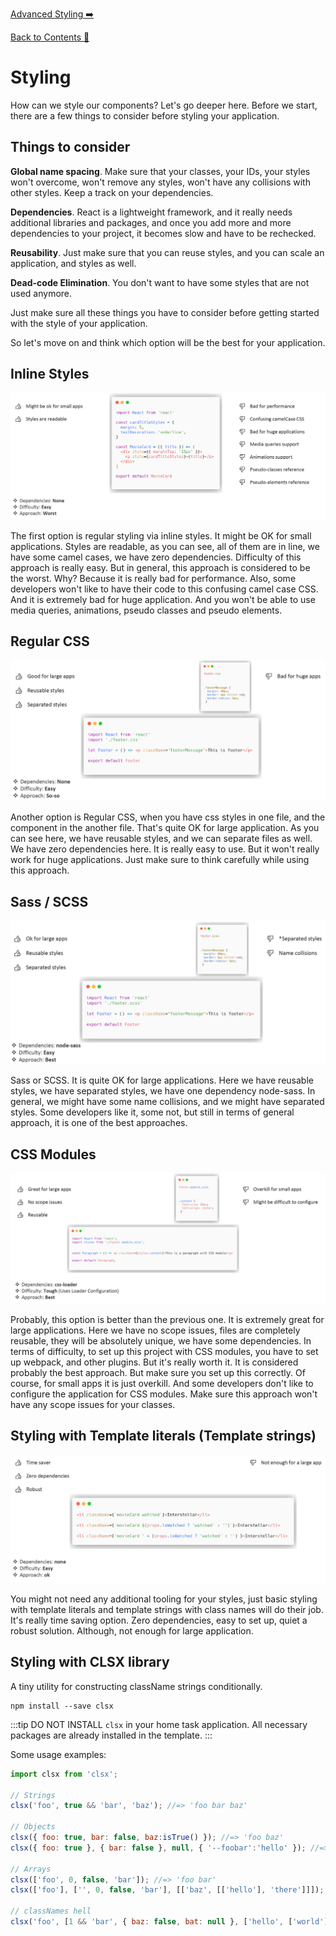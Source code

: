 [Advanced Styling ➡️](advanced-styling.md)

[Back to Contents 📑](../../../README.md#module-2)

# Styling

How can we style our components?
Let's go deeper here.
Before we start, there are a few things to consider before styling your application.

## Things to consider

**Global name spacing**.
Make sure that your classes, your IDs, your styles won't overcome, won't remove any styles, won't have any collisions with other styles.
Keep a track on your dependencies.

**Dependencies**.
React is a lightweight framework, and it really needs additional libraries and packages, and once you add more and more dependencies to your project, it becomes slow and have to be rechecked.

**Reusability**.
Just make sure that you can reuse styles, and you can scale an application, and styles as well.

**Dead-code Elimination**.
You don't want to have some styles that are not used anymore.

Just make sure all these things you have to consider before getting started with the style of your application.

So let's move on and think which option will be the best for your application.

## Inline Styles

![Inline Styles](../images/inline-styles.png)

The first option is regular styling via inline styles.
It might be OK for small applications.
Styles are readable, as you can see, all of them are in line, we have some camel cases, we have zero dependencies.
Difficulty of this approach is really easy.
But in general, this approach is considered to be the worst.
Why?
Because it is really bad for performance.
Also, some developers won't like to have their code to this confusing camel case CSS.
And it is extremely bad for huge application.
And you won't be able to use media queries, animations, pseudo classes and pseudo elements.

## Regular CSS

![Regular CSS](../images/regular-css.png)

Another option is Regular CSS, when you have css styles in one file, and the component in the another file.
That's quite OK for large application.
As you can see here, we have reusable styles, and we can separate files as well.
We have zero dependencies here.
It is really easy to use.
But it won't really work for huge applications.
Just make sure to think carefully while using this approach.

## Sass / SCSS

![Sass / SCSS](../images/sass-scss.png)

Sass or SCSS.
It is quite OK for large applications.
Here we have reusable styles, we have separated styles, we have one dependency node-sass.
In general, we might have some name collisions, and we might have separated styles.
Some developers like it, some not, but still in terms of general approach, it is one of the best approaches.

## CSS Modules

![CSS Modules](../images/css-modules.png)

Probably, this option is better than the previous one.
It is extremely great for large applications.
Here we have no scope issues, files are completely reusable, they will be absolutely unique, we have some dependencies.
In terms of difficulty, to set up this project with CSS modules, you have to set up webpack, and other plugins.
But it's really worth it.
It is considered probably the best approach.
But make sure you set up this correctly.
Of course, for small apps it is just overkill. And some developers don't like to configure the application for CSS modules.
Make sure this approach won't have any scope issues for your classes.

## Styling with Template literals (Template strings)

![Template literals](../images/template-literals.png)

You might not need any additional tooling for your styles, just basic styling with template literals and template strings with class names will do their job.
It's really time saving option.
Zero dependencies, easy to set up, quiet a robust solution.
Although, not enough for large application.

## Styling with CLSX library

A tiny utility for constructing className strings conditionally.

```http request
npm install --save clsx
```

:::tip
DO NOT INSTALL `clsx` in your home task application. All necessary packages are already installed in the template.
:::

Some usage examples:

```js
import clsx from 'clsx';

// Strings
clsx('foo', true && 'bar', 'baz'); //=> 'foo bar baz'

// Objects
clsx({ foo: true, bar: false, baz:isTrue() }); //=> 'foo baz'
clsx({ foo: true }, { bar: false }, null, { '--foobar':'hello' }); //=> 'foo --foobar'

// Arrays
clsx(['foo', 0, false, 'bar']); //=> 'foo bar'
clsx(['foo'], ['', 0, false, 'bar'], [['baz', [['hello'], 'there']]]); //=> 'foo bar baz hello there'

// classNames hell
clsx('foo', [1 && 'bar', { baz: false, bat: null }, ['hello', ['world']]], 'name'); //=> 'foo bar hello world name'
```
